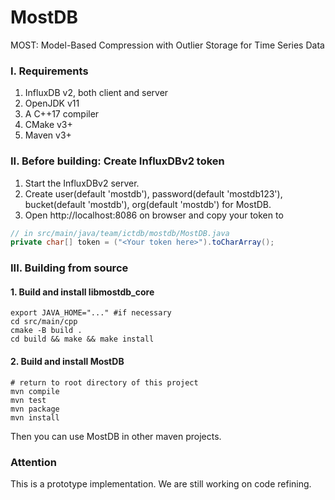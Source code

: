 # MostDB

MOST: Model-Based Compression with Outlier Storage for Time Series Data

### I. Requirements
1. InfluxDB v2, both client and server
2. OpenJDK v11
3. A C++17 compiler
4. CMake v3+
5. Maven v3+

### II. Before building: Create InfluxDBv2 token
1. Start the InfluxDBv2 server.
2. Create user(default 'mostdb'), password(default 'mostdb123'), 
bucket(default 'mostdb'), org(default 'mostdb') for MostDB.
3. Open http://localhost:8086 on browser and copy your token to 

```java
// in src/main/java/team/ictdb/mostdb/MostDB.java
private char[] token = ("<Your token here>").toCharArray();
```

### III. Building from source
#### 1. Build and install libmostdb_core

```shell
export JAVA_HOME="..." #if necessary
cd src/main/cpp
cmake -B build .
cd build && make && make install
```

#### 2. Build and install MostDB

```shell
# return to root directory of this project
mvn compile
mvn test
mvn package
mvn install
```

Then you can use MostDB in other maven projects.


### Attention
This is a prototype implementation. We are still working on code refining.

